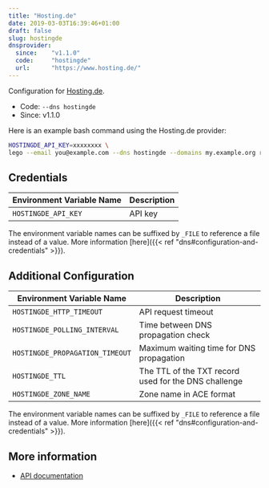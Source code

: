 ```yaml
---
title: "Hosting.de"
date: 2019-03-03T16:39:46+01:00
draft: false
slug: hostingde
dnsprovider:
  since:    "v1.1.0"
  code:     "hostingde"
  url:      "https://www.hosting.de/"
---
```


<!-- THIS DOCUMENTATION IS AUTO-GENERATED. PLEASE DO NOT EDIT. -->
<!-- providers/dns/hostingde/hostingde.toml -->
<!-- THIS DOCUMENTATION IS AUTO-GENERATED. PLEASE DO NOT EDIT. -->


Configuration for [Hosting.de](https://www.hosting.de/).


<!--more-->

- Code: `--dns hostingde`
- Since: v1.1.0


Here is an example bash command using the Hosting.de provider:

```bash
HOSTINGDE_API_KEY=xxxxxxxx \
lego --email you@example.com --dns hostingde --domains my.example.org run
```




## Credentials

| Environment Variable Name | Description |
|-----------------------|-------------|
| `HOSTINGDE_API_KEY` | API key |

The environment variable names can be suffixed by `_FILE` to reference a file instead of a value.
More information [here]({{< ref "dns#configuration-and-credentials" >}}).


## Additional Configuration

| Environment Variable Name | Description |
|--------------------------------|-------------|
| `HOSTINGDE_HTTP_TIMEOUT` | API request timeout |
| `HOSTINGDE_POLLING_INTERVAL` | Time between DNS propagation check |
| `HOSTINGDE_PROPAGATION_TIMEOUT` | Maximum waiting time for DNS propagation |
| `HOSTINGDE_TTL` | The TTL of the TXT record used for the DNS challenge |
| `HOSTINGDE_ZONE_NAME` | Zone name in ACE format |

The environment variable names can be suffixed by `_FILE` to reference a file instead of a value.
More information [here]({{< ref "dns#configuration-and-credentials" >}}).




## More information

- [API documentation](https://www.hosting.de/api/#dns)

<!-- THIS DOCUMENTATION IS AUTO-GENERATED. PLEASE DO NOT EDIT. -->
<!-- providers/dns/hostingde/hostingde.toml -->
<!-- THIS DOCUMENTATION IS AUTO-GENERATED. PLEASE DO NOT EDIT. -->
